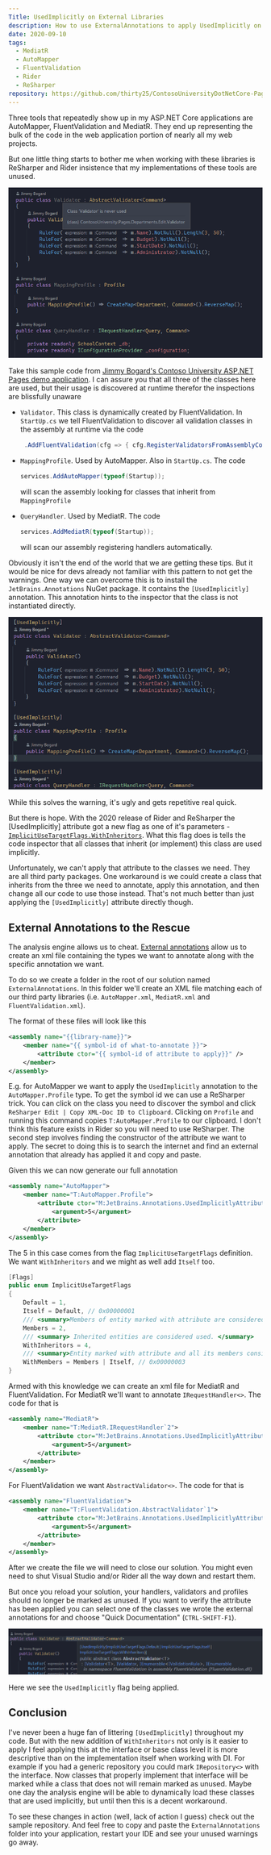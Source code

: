 ```yaml
---
Title: UsedImplicitly on External Libraries
description: How to use ExternalAnnotations to apply UsedImplicitly on third party libraries in your CQRS application.
date: 2020-09-10
tags:
  - MediatR
  - AutoMapper
  - FluentValidation
  - Rider
  - ReSharper
repository: https://github.com/thirty25/ContosoUniversityDotNetCore-Pages
---
```


Three tools that repeatedly show up in my ASP.NET Core applications are AutoMapper, FluentValidation and MediatR. They
end up representing the bulk of the code in the web application portion of nearly all my web projects.

But one little thing starts to bother me when working with these libraries is ReSharper and Rider insistence that my
implementations of these tools are unused.

![Unused images as seen in rider](unused-classes.png)

Take this sample code from
[Jimmy Bogard's Contoso University ASP.NET Pages demo application](https://github.com/jbogard/ContosoUniversityDotNetCore-Pages).
I can assure you that all three of the classes here are used, but their usage is discovered at runtime therefor the
inspections are blissfully unaware

- `Validator`. This class is dynamically created by FluentValidation. In `StartUp.cs` we tell FluentValidation to
  discover all validation classes in the assembly at runtime via the code

  ```csharp
   .AddFluentValidation(cfg => { cfg.RegisterValidatorsFromAssemblyContaining<Startup>(); });
  ```

- `MappingProfile`. Used by AutoMapper. Also in `StartUp.cs`. The code

  ```csharp
  services.AddAutoMapper(typeof(Startup));
  ```

  will scan the assembly looking for classes that inherit from `MappingProfile`

- `QueryHandler`. Used by MediatR. The code

  ```csharp
  services.AddMediatR(typeof(Startup));
  ```

  will scan our assembly registering handlers automatically.

Obviously it isn't the end of the world that we are getting these tips. But it would be nice for devs already not
familiar with this pattern to not get the warnings. One way we can overcome this is to install the
`JetBrains.Annotations` NuGet package. It contains the `[UsedImplicitly]` annotation. This annotation hints to the
inspector that the class is not instantiated directly.

![Used implicitly applied](used-implicitly.png)

While this solves the warning, it's ugly and gets repetitive real quick.

But there is hope. With the 2020 release of Rider and ReSharper the [UsedImplicitly] attribute got a new flag as one of
it's parameters -
[`ImplicitUseTargetFlags.WithInheritors`](https://www.jetbrains.com/help/resharper/Reference__Code_Annotation_Attributes.html#UsedImplicitlyAttribute).
What this flag does is tells the code inspector that all classes that inherit (or implement) this class are used
implicitly.

Unfortunately, we can't apply that attribute to the classes we need. They are all third party packages. One workaround
is we could create a class that inherits from the three we need to annotate, apply this annotation, and then change all
our code to use those instead. That's not much better than just applying the `[UsedImplicitly]` attribute directly
though.

## External Annotations to the Rescue

The analysis engine allows us to cheat.
[External annotations](https://www.jetbrains.com/help/resharper/Code_Analysis__External_Annotations.html) allow us to
create an xml file containing the types we want to annotate along with the specific annotation we want.

To do so we create a folder in the root of our solution named `ExternalAnnotations`. In this folder we'll create an XML
file matching each of our third party libraries (i.e. `AutoMapper.xml`, `MediatR.xml` and `FluentValidation.xml`).

The format of these files will look like this

```xml
<assembly name="{{library-name}}">
    <member name="{{ symbol-id of what-to-annotate }}">
        <attribute ctor="{{ symbol-id of attribute to apply}}" />
    </member>
</assembly>
```

E.g. for AutoMapper we want to apply the `UsedImplicitly` annotation to the `AutoMapper.Profile` type. To get the symbol
id we can use a ReSharper trick. You can click on the class you need to discover the symbol and click
`ReSharper Edit | Copy XML-Doc ID to Clipboard`. Clicking on `Profile` and running this command copies
`T:AutoMapper.Profile` to our clipboard. I don't think this feature exists in Rider so you will need to use ReSharper.
The second step involves finding the constructor of the attribute we want to apply. The secret to doing this is to
search the internet and find an external annotation that already has applied it and copy and paste.

Given this we can now generate our full annotation

```xml
<assembly name="AutoMapper">
    <member name="T:AutoMapper.Profile">
        <attribute ctor="M:JetBrains.Annotations.UsedImplicitlyAttribute.#ctor(JetBrains.Annotations.ImplicitUseTargetFlags)" >
            <argument>5</argument>
        </attribute>
    </member>
</assembly>
```

The 5 in this case comes from the flag `ImplicitUseTargetFlags` definition. We want `WithInheritors` and we might as
well add `Itself` too.

```csharp
[Flags]
public enum ImplicitUseTargetFlags
{
    Default = 1,
    Itself = Default, // 0x00000001
    /// <summary>Members of entity marked with attribute are considered used.</summary>
    Members = 2,
    /// <summary> Inherited entities are considered used. </summary>
    WithInheritors = 4,
    /// <summary>Entity marked with attribute and all its members considered used.</summary>
    WithMembers = Members | Itself, // 0x00000003
}
```

Armed with this knowledge we can create an xml file for MediatR and FluentValidation. For MediatR we'll want to annotate
`IRequestHandler<>`. The code for that is

```xml
<assembly name="MediatR">
    <member name="T:MediatR.IRequestHandler`2">
        <attribute ctor="M:JetBrains.Annotations.UsedImplicitlyAttribute.#ctor(JetBrains.Annotations.ImplicitUseTargetFlags)" >
            <argument>5</argument>
        </attribute>
    </member>
</assembly>
```

For FluentValidation we want `AbstractValidator<>`. The code for that is

```xml
<assembly name="FluentValidation">
    <member name="T:FluentValidation.AbstractValidator`1">
        <attribute ctor="M:JetBrains.Annotations.UsedImplicitlyAttribute.#ctor(JetBrains.Annotations.ImplicitUseTargetFlags)" >
            <argument>5</argument>
        </attribute>
    </member>
</assembly>
```

After we create the file we will need to close our solution. You might even need to shut Visual Studio and/or Rider all
the way down and restart them.

But once you reload your solution, your handlers, validators and profiles should no longer be marked as unused. If you
want to verify the attribute has been applied you can select one of the classes we wrote the external annotations for
and choose "Quick Documentation" (`CTRL-SHIFT-F1`).

![Quick documentation](quick-documentation.png)

Here we see the `UsedImplicitly` flag being applied.

## Conclusion

I've never been a huge fan of littering `[UsedImplicitly]` throughout my code. But with the new addition of
`WithInheritors` not only is it easier to apply I feel applying this at the interface or base class level it is more
descriptive than on the implementation itself when working with DI. For example if you had a generic repository you
could mark `IRepository<>` with the interface. Now classes that properly implement that interface will be marked while a
class that does not will remain marked as unused. Maybe one day the analysis engine will be able to dynamically load
these classes that are used implicitly, but until then this is a decent workaround.

To see these changes in action (well, lack of action I guess) check out the sample repository. And feel free to copy and
paste the `ExternalAnnotations` folder into your application, restart your IDE and see your unused warnings go away.
